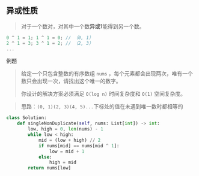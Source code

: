 ## 异或性质

> 对于一个数对，对其中一个数**异或1**能得到另一个数。

```c
0 ^ 1 = 1; 1 ^ 1 = 0; // （0, 1）
2 ^ 1 = 3; 3 ^ 1 = 2; // （2, 3）
...
```

例题

> 给定一个只包含整数的有序数组 `nums` ，每个元素都会出现两次，唯有一个数只会出现一次，请找出这个唯一的数字。
> 
> 你设计的解决方案必须满足 `O(log n)` 时间复杂度和 `O(1)` 空间复杂度。

> 思路：`(0, 1)(2, 3)(4, 5)...`下标处的值在未遇到唯一数时都相等的

```python
class Solution:
    def singleNonDuplicate(self, nums: List[int]) -> int:
        low, high = 0, len(nums) - 1
        while low < high:
            mid = (low + high) // 2
            if nums[mid] == nums[mid ^ 1]:
                low = mid + 1
            else:
                high = mid
        return nums[low]
```


